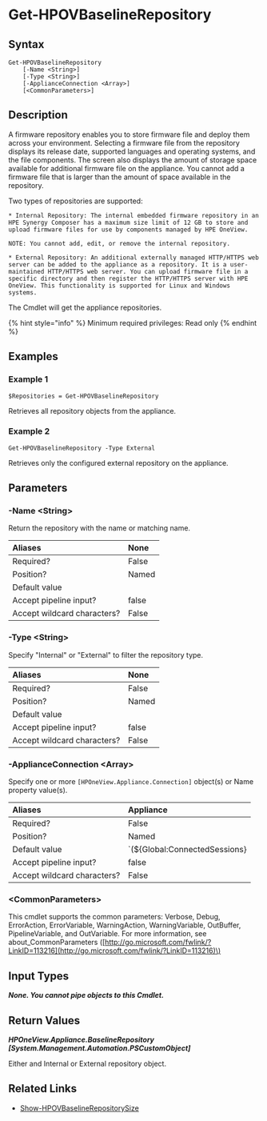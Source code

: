 ﻿---
description: Retrieve available baseline repository information.
---

# Get-HPOVBaselineRepository

## Syntax

```text
Get-HPOVBaselineRepository
    [-Name <String>]
    [-Type <String>]
    [-ApplianceConnection <Array>]
    [<CommonParameters>]
```

## Description

A firmware repository enables you to store firmware file and deploy them across your environment. Selecting a firmware file from the repository displays its release date, supported languages and operating systems, and the file components. The screen also displays the amount of storage space available for additional firmware file on the appliance. You cannot add a firmware file that is larger than the amount of space available in the repository.

Two types of repositories are supported:

    * Internal Repository: The internal embedded firmware repository in an HPE Synergy Composer has a maximum size limit of 12 GB to store and upload firmware files for use by components managed by HPE OneView.

    NOTE: You cannot add, edit, or remove the internal repository.

    * External Repository: An additional externally managed HTTP/HTTPS web server can be added to the appliance as a repository. It is a user-maintained HTTP/HTTPS web server. You can upload firmware file in a specific directory and then register the HTTP/HTTPS server with HPE OneView. This functionality is supported for Linux and Windows systems.

The Cmdlet will get the appliance repositories.

{% hint style="info" %}
Minimum required privileges: Read only
{% endhint %}

## Examples

###  Example 1 

```text
$Repositories = Get-HPOVBaselineRepository
```

Retrieves all repository objects from the appliance.

###  Example 2 

```text
Get-HPOVBaselineRepository -Type External
```

Retrieves only the configured external repository on the appliance.

## Parameters

### -Name &lt;String&gt;

Return the repository with the name or matching name.

| Aliases | None |
| :--- | :--- |
| Required? | False |
| Position? | Named |
| Default value |  |
| Accept pipeline input? | false |
| Accept wildcard characters? | False |

### -Type &lt;String&gt;

Specify "Internal" or "External" to filter the repository type.

| Aliases | None |
| :--- | :--- |
| Required? | False |
| Position? | Named |
| Default value |  |
| Accept pipeline input? | false |
| Accept wildcard characters? | False |

### -ApplianceConnection &lt;Array&gt;

Specify one or more `[HPOneView.Appliance.Connection]` object(s) or Name property value(s).

| Aliases | Appliance |
| :--- | :--- |
| Required? | False |
| Position? | Named |
| Default value | `(${Global:ConnectedSessions} | ? Default)` |
| Accept pipeline input? | false |
| Accept wildcard characters? | False |

### &lt;CommonParameters&gt;

This cmdlet supports the common parameters: Verbose, Debug, ErrorAction, ErrorVariable, WarningAction, WarningVariable, OutBuffer, PipelineVariable, and OutVariable. For more information, see about\_CommonParameters \([http://go.microsoft.com/fwlink/?LinkID=113216](http://go.microsoft.com/fwlink/?LinkID=113216)\)

## Input Types

_**None.  You cannot pipe objects to this Cmdlet.**_

## Return Values

_**HPOneView.Appliance.BaselineRepository [System.Management.Automation.PSCustomObject]**_

Either and Internal or External repository object.

## Related Links

* [Show-HPOVBaselineRepositorySize](show-hpovbaselinerepositorysize.md)
